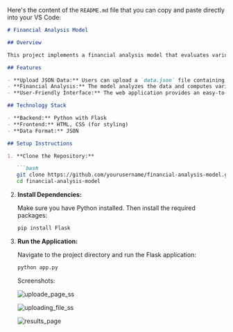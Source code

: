 Here's the content of the `README.md` file that you can copy and paste directly into your VS Code:

```markdown
# Financial Analysis Model

## Overview

This project implements a financial analysis model that evaluates various financial flags based on input data in JSON format. The model utilizes a set of rules to assess the financial health of an entity and provide insights through flags.

## Features

- **Upload JSON Data:** Users can upload a `data.json` file containing financial information.
- **Financial Analysis:** The model analyzes the data and computes various flags indicating financial status.
- **User-Friendly Interface:** The web application provides an easy-to-use interface for uploading data and viewing results.

## Technology Stack

- **Backend:** Python with Flask
- **Frontend:** HTML, CSS (for styling)
- **Data Format:** JSON

## Setup Instructions

1. **Clone the Repository:**

   ```bash
   git clone https://github.com/yourusername/financial-analysis-model.git
   cd financial-analysis-model
   ```

2. **Install Dependencies:**

   Make sure you have Python installed. Then install the required packages:

   ```bash
   pip install Flask
   ```

3. **Run the Application:**

   Navigate to the project directory and run the Flask application:

   ```bash
   python app.py
   ```

   Screenshots:
   
   ![uploade_page_ss](https://github.com/user-attachments/assets/c6657b36-069b-428f-afb0-fd970e17eba2)

   ![uploading_file_ss](https://github.com/user-attachments/assets/6585ae37-0b2f-4c97-9438-b9cfc2d7b9a0)

   ![results_page](https://github.com/user-attachments/assets/f4a5fd6e-db01-49d7-8fca-8bd1e2de6ff7)




